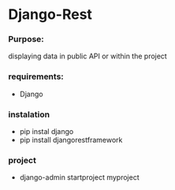 # Django-Rest

### Purpose: 
displaying data in public API or within the project


### requirements:
 - Django 

### instalation
 - pip instal django
 - pip install djangorestframework

### project
 - django-admin startproject myproject
